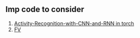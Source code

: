 ## Imp code to consider
1. [Activity-Recognition-with-CNN-and-RNN in torch ](https://github.com/chihyaoma/Activity-Recognition-with-CNN-and-RNN)
2. [FV](https://github.com/anenbergb/CS221_Project)
